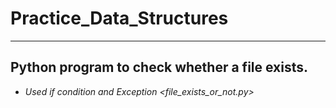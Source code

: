 # Practice_Data_Structures
----------
## Python program to check whether a file exists.
- *Used if condition and Exception <file_exists_or_not.py>*